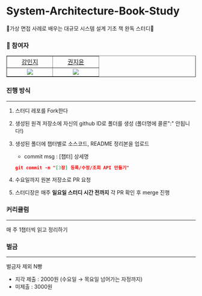 # System-Architecture-Book-Study
📕가상 면접 사례로 배우는 대규모 시스템 설계 기초 책 완독 스터디📕

### 🐤 참여자

<table border="1" cellspacing="0" cellpadding="0" width="100%">
    <tr width="100%">
        <td width="25%" align="center"><a href= "https://github.com/nitronium102">강민지</a></td>
        <td width="25%" align="center"><a href= "https://github.com/june0216">권지윤</a></td>
    </tr>
    <tr width="100%">
        <td align="center"><img src = "https://github.com/nitronium102.png"></td>
        <td align="center"><img src = "https://github.com/june0216.png"/></td>
    </tr>
    <tr width="100%">
   </tr>
</table>

### 진행 방식

---

1. 스터디 레포를 Fork한다
2. 생성된 원격 저장소에 자신의 github ID로 폴더를 생성 (폴더명에 콜론":" 안됩니다!)
3. 생성된 폴더에 챕터별로 소스코드, README 정리본을 업로드
    - commit msg : [챕터] 상세명
    
    ```json
    git commit -m "[3장] 등록/수정/조회 API 만들기"
    ```
    
4. 수요일까지 원본 저장소로 PR 요청
5. 스터디장은 매주 **일요일 스터디 시간 전까지** 각 PR 확인 후 merge 진행

### 커리큘럼

---

매 주 1챕터씩 읽고 정리하기


### 벌금

---

벌금자 제외 N빵

- 지각 제출 : 2000원 (수요일 → 목요일 넘어가는 자정까지)
- 미제출 : 3000원
